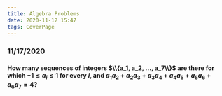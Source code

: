 ```yaml
---
title: Algebra Problems
date: 2020-11-12 15:47
tags: CoverPage
---
```


### 11/17/2020

#### How many sequences of integers $\\{a_1, a_2, ..., a_7\\}$ are there for which $-1 \le a_i \le 1$ for every $i$, and $a_1a_2+a_2a_3+a_3a_4+a_4a_5+a_5a_6+a_6a_7 = 4$?

